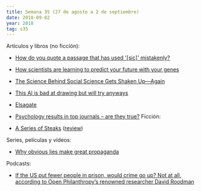 ```yaml
---
title: Semana 35 (27 de agosto a 2 de septiembre)
date: 2018-09-02
year: 2018
tag: s35
---
```


Artículos y libros (no ficción):

- [How do you quote a passage that has used '[sic]' mistakenly?](https://english.stackexchange.com/questions/24750/)
- [How scientists are learning to predict your future with your genes](https://www.vox.com/science-and-health/2018/8/23/17527708/genetics-genome-sequencing-gwas-polygenic-risk-score)
- [The Science Behind Social Science Gets Shaken Up—Again](https://www.wired.com/story/social-science-reproducibility/)
- [This AI is bad at drawing but will try anyways](http://aiweirdness.com/post/177091486527/this-ai-is-bad-at-drawing-but-will-try-anyways)
- [Elsagate](https://en.wikipedia.org/wiki/Elsagate)
- [Psychology results in top journals – are they true?](https://80000hours.org/psychology-replication-quiz/)
Ficción:

- [A Series of Steaks](http://clarkesworldmagazine.com/prasad_01_17/) ([review](https://www.goodreads.com/review/show/2513814226))

Series, películas y vídeos:

- [Why obvious lies make great propaganda](https://www.youtube.com/watch?v=nknYtlOvaQ0)

Podcasts:

- [If the US put fewer people in prison, would crime go up? Not at all, according to Open Philanthropy’s renowned researcher David Roodman](https://80000hours.org/podcast/episodes/david-roodman-becoming-a-world-class-researcher/)
